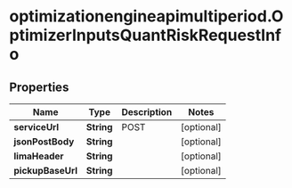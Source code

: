 # optimizationengineapimultiperiod.OptimizerInputsQuantRiskRequestInfo

## Properties

Name | Type | Description | Notes
------------ | ------------- | ------------- | -------------
**serviceUrl** | **String** | POST | [optional] 
**jsonPostBody** | **String** |  | [optional] 
**limaHeader** | **String** |  | [optional] 
**pickupBaseUrl** | **String** |  | [optional] 


